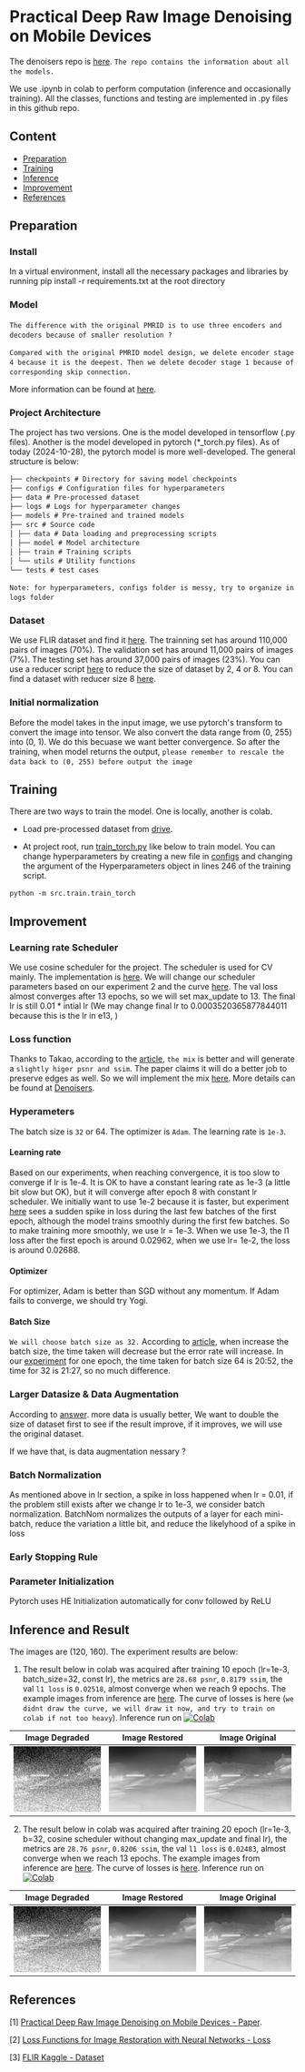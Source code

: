 # Practical Deep Raw Image Denoising on Mobile Devices
The denoisers repo is [here](https://github.com/MeridianInnovation/Denoisers/blob/main/README.md). `The repo contains the information about all the models.`

We use .ipynb in colab to perform computation (inference and occasionally training). All the classes, functions and testing are implemented in .py files in this github repo.

## Content
  - [Preparation](#preparation)
  - [Training](#training)
  - [Inference](#inference-and-result)
  - [Improvement](#improvement)
  - [References](#references)

## Preparation
### Install
In a virtual environment, install all the necessary packages and libraries by running pip install -r requirements.txt at the root directory

### Model
`The difference with the original PMRID is to use three encoders and decoders because of smaller resolution ?`

`Compared with the original PMRID model design, we delete encoder stage 4 because it is the deepest. Then we delete decoder stage 1 because of corresponding skip connection.` 

More information can be found at [here](https://github.com/MeridianInnovation/Denoisers).

### Project Architecture
The project has two versions. One is the model developed in tensorflow (.py files). Another is the model developed in pytorch (*_torch.py files). As of today (2024-10-28), the pytorch model is more well-developed. The general structure is below:

```
├── checkpoints # Directory for saving model checkpoints
├── configs # Configuration files for hyperparameters
├── data # Pre-processed dataset
├── logs # Logs for hyperparameter changes
├── models # Pre-trained and trained models
├── src # Source code
│ ├── data # Data loading and preprocessing scripts
│ ├── model # Model architecture
│ ├── train # Training scripts
│ └── utils # Utility functions
└── tests # test cases
```

`Note: for hyperparameters, configs folder is messy, try to organize in logs folder`


### Dataset
We use FLIR dataset and find it [here](https://drive.google.com/file/d/1XFL-vH2puregx8_ApuYVxDrQLzHE9RTQ/view?usp=drive_link). The trainning set has around 110,000 pairs of images (70%). The validation set has around 11,000 pairs of images (7%). The testing set has around 37,000 pairs of images (23%). You can use a reducer script [here](https://github.com/danielliu-meridian/image-processing/blob/main/scripts/image_dataset_reducer.py) to reduce the size of dataset by 2, 4 or 8. You can find a dataset with reducer size 8 [here](https://drive.google.com/file/d/1kWvuOn_u4gQKIUjpKU4fzdPZWWEntJzH/view?usp=sharing).

### Initial normalization
Before the model takes in the input image, we use pytorch's transform to convert the image into tensor. We also convert the data range from (0, 255) into (0, 1). We do this becuase we want better convergence. So after the training, when model returns the output, `please remember to rescale the data back to (0, 255) before output the image`

## Training
There are two ways to train the model. One is locally, another is colab.

- Load pre-processed dataset from [drive](https://drive.google.com/file/d/1kWvuOn_u4gQKIUjpKU4fzdPZWWEntJzH/view).

- At project root, run [train_torch.py](/src/train/train_torch.py) like below to train model. You can change hyperparameters by creating a new file in [configs](/configs/) and changing the argument of the Hyperparameters object in lines 246 of the training script.
```
python -m src.train.train_torch
```

## Improvement

### Learning rate Scheduler
We use cosine scheduler for the project. The scheduler is used for CV mainly. The implementation is [here](src/utils/scheduler_torch.py). We will change our scheduler parameters based on our experiment 2 and the curve [here](images/losses_curves/batch_size_32_lr_0.001_cosine_lr.png). The val loss almost converges after 13 epochs, so we will set max_update to 13. The final lr is still 0.01 * intial lr (We may change final lr to 0.0003520365877844011 because this is the lr in e13, )

### Loss function
Thanks to Takao, according to the [article](https://research.nvidia.com/sites/default/files/pubs/2017-03_Loss-Functions-for/NN_ImgProc.pdf), `the mix` is better and will generate a `slightly higer psnr and ssim`. The paper claims it will do a better job to preserve edges as well. So we will implement the mix [here](). More details can be found at [Denoisers](https://github.com/MeridianInnovation/Denoisers).

### Hyperameters
The batch size is `32` or 64. The optimizer is `Adam`. The learning rate is `1e-3`.

#### Learning rate
Based on our experiments, when reaching convergence, it is too slow to converge if lr is 1e-4. It is OK to have a constant learing rate as 1e-3 (a little bit slow but OK), but it will converge after epoch 8 with constant lr scheduler. We initially want to use 1e-2 because it is faster, but experiment [here](images/faild_experiments/faild_lr_0.01_batch_size_32_loss_spike.png) sees a sudden spike in loss during the last few batches of the first epoch, although the model trains smoothly during the first few batches.
So to make training more smoothly, we use lr = 1e-3. When we use 1e-3, the l1 loss after the first epoch is around 0.02962, when we use lr= 1e-2, the loss is around 0.02688.

#### Optimizer
For optimizer, Adam is better than SGD without any momentum. If Adam fails to converge, we should try Yogi.

#### Batch Size
 `We will choose batch size as 32.` According to [article](https://wandb.ai/ayush-thakur/dl-question-bank/reports/What-s-the-Optimal-Batch-Size-to-Train-a-Neural-Network---VmlldzoyMDkyNDU), when increase the batch size, the time taken will decrease but the error rate will increase. In our [experiment](images/batch_size_experiment/) for one epoch, the time taken for batch size 64 is 20:52, the time for 32 is 21:27, so no much difference.

### Larger Datasize & Data Augmentation
According to [answer](https://stats.stackexchange.com/questions/31249/what-impact-does-increasing-the-training-data-have-on-the-overall-system-accurac). more data is usually better, We want to double the size of dataset first to see if the result improve, if it improves, we will use the original dataset.

If we have that, is data augmentation nessary ? 

### Batch Normalization
As mentioned above in lr section, a spike in loss happened when lr = 0.01, if the problem still exists after we change lr to 1e-3, we consider batch normalization. BatchNom normalizes the outputs of a layer for each mini-batch, reduce the variation a little bit, and reduce the likelyhood of a spike in loss

### Early Stopping Rule

### Parameter Initialization
Pytorch uses HE Initialization automatically for conv followed by ReLU

## Inference and Result
The images are (120, 160). The experiment results are below:

1. The result below in colab was acquired after training 10 epoch (lr=1e-3, batch_size=32, const lr), the metrics are `28.68 psnr`, `0.8179 ssim`, the val `l1 loss` is `0.02518`, almost converge when we reach 9 epochs. The example images from inference are [here](images/model_2024-10-29). The curve of losses is here (`we didnt draw the curve, we will draw it now, and try to train on colab if not too heavy`). Inference run on [![Colab](https://colab.research.google.com/assets/colab-badge.svg)](https://colab.research.google.com/drive/1MJnoV_RLyxyodpH9mvuWu7paNOIbbbd9?usp=sharing)

| **Image Degraded** | **Image Restored** | **Image Original** |
|:-----------:|:-----------:|:-----------:|
| ![Image Degraded](images/model_2024-10-29/flir_noisy_image_example_degraded.png) | ![Image Restored](images/model_2024-10-29/flir_noisy_image_example_restored.png) | ![Image Original](images/model_2024-10-29/flir_noisy_image_example_original.png) |

2. The result below in colab was acquired after training 20 epoch (lr=1e-3, b=32, cosine scheduler without changing max_update and final lr), the metrics are `28.76 psnr`, `0.8206 ssim`, the val `l1 loss` is `0.02483`, almost converge when we reach 13 epochs. The example images from inference are [here](images/model_2024-11-01/). The curve of losses is [here](images/losses_curves/batch_size_32_lr_0.001_cosine_lr.png). Inference run on [![Colab](https://colab.research.google.com/assets/colab-badge.svg)](https://colab.research.google.com/drive/1gkd4dcO-OAi05k8sttePvRzh_cILM1wV?usp=sharing)

| **Image Degraded** | **Image Restored** | **Image Original** |
|:-----------:|:-----------:|:-----------:|
| ![Image Degraded](images/model_2024-11-01/flir_noisy_image_example_degraded.png) | ![Image Restored](images/model_2024-11-01/flir_noisy_image_example_restored.png) | ![Image Original](images/model_2024-11-01/flir_noisy_image_example_original.png) |

## References
[1] [Practical Deep Raw Image Denoising on Mobile Devices - Paper](https://www.ecva.net/papers/eccv_2020/papers_ECCV/papers/123510001.pdf).

[2] [Loss Functions for Image Restoration with Neural Networks - Loss](https://research.nvidia.com/sites/default/files/pubs/2017-03_Loss-Functions-for/NN_ImgProc.pdf)

[3] [FLIR Kaggle - Dataset](https://www.kaggle.com/datasets/deepnewbie/flir-thermal-images-dataset)

